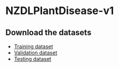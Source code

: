 # NZDLPlantDisease-v1

## Download the datasets

* [Training dataset](https://drive.google.com/file/d/16XkyEpU4Ni511m2kv7eItUhs_jgmmxHs)
* [Validation dataset](https://drive.google.com/file/d/1RRV-tLpqwttqGamIAK8sTuDrSo3KL8pl)
* [Testing dataset](https://drive.google.com/file/d/1YWBi0gZAQ5IqmLJuoNt89fCT1Jma0FgA)

